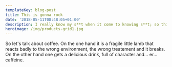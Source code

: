 ```yaml
---
templateKey: blog-post
title: This is gonna rock
date: '2018-05-11T08:48:05+01:00'
description: I really know my s**t when it come to knowing s**t; so this is going to rock.
heroimage: /img/products-grid1.jpg
---
```

So let's talk about coffee. On the one hand it is a fragile little lamb that reacts badly to the wrong environment, the wrong treatement and it breaks. On the other hand one gets a delicious drink, full of character and... er... caffeine.
